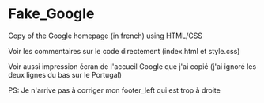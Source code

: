 # Fake_Google
Copy of the Google homepage (in french) using HTML/CSS

Voir les commentaires sur le code directement (index.html et style.css)

Voir aussi impression écran de l'accueil Google que j'ai copié (j'ai ignoré les deux lignes du bas sur le Portugal)

PS: Je n'arrive pas à corriger mon footer_left qui est trop à droite
